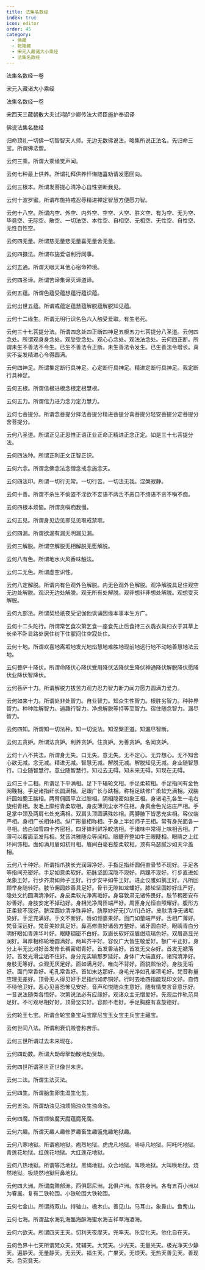 ```yaml
---
title: 法集名数经
index: true
icon: editor
order: 45
category:
  - 佛藏
  - 乾隆藏
  - 宋元入藏诸大小乘经
  - 法集名数经
---
```


法集名数经一卷  

宋元入藏诸大小乘经  

法集名数经一卷  

宋西天三藏朝散大夫试鸿胪少卿传法大师臣施护奉诏译  

佛说法集名数经  

归命顶礼一切佛一切智智天人师。无边无数佛说法。略集所说正法名。先归命三宝。所谓佛法僧。  

云何三乘。所谓大乘缘觉声闻。  

云何七种最上供养。所谓礼拜供养忏悔随喜劝请发愿回向。  

云何三根本。所谓发菩提心清净心自性空断我见。  

云何十波罗蜜。所谓布施持戒忍辱精进禅定智慧方便愿力智。  

云何十八空。所谓内空、外空、内外空、空空、大空、胜义空、有为空、无为空、毕竟空、无际空、散空、一切法空、本性空、自相空、无相空、无性空、自性空、无性自性空。  

云何四无量。所谓慈无量悲无量喜无量舍无量。  

云何四摄法。所谓布施爱语利行同事。  

云何五通。所谓天眼天耳他心宿命神境。  

云何四圣谛。所谓苦谛集谛灭谛道谛。  

云何五蕴。所谓色蕴受蕴想蕴行蕴识蕴。  

云何出世五蕴。所谓戒蕴定蕴慧蕴解脱蕴解脱知见蕴。  

云何十二缘生。所谓无明行识名色六入触受爱取。有生老死。  

云何三十七菩提分法。所谓四念处四正断四神足五根五力七菩提分八圣道。云何四念处。所谓观身身念处。观受受念处。观心心念处。观法法念处。云何四正断。所谓未生不善法不令生。已生不善法令正断。未生善法令发生。已生善法令增长。真实不妄发精进心令得圆满。  

云何四神足。所谓集定断行具神足。心定断行具神足。精进定断行具神足。我定断行具神足。  

云何五根。所谓信根进根念根定根慧根。  

云何五力。所谓信力进力念力定力慧力。  

云何七菩提分。所谓念菩提分择法菩提分精进菩提分喜菩提分轻安菩提分定菩提分舍菩提分。  

云何八圣道。所谓正见正思惟正语正业正命正精进正念正定。如是三十七菩提分法。  

云何四法种。所谓正利正文正智正识。  

云何六念。所谓念佛念法念僧念戒念施念天。  

云何四法印。所谓一切行无常。一切行苦。一切法无我。涅槃寂静。  

云何十善。所谓不杀生不偷盗不淫欲不妄语不两舌不恶口不绮语不贪不嗔不痴。  

云何四根本烦恼。所谓贪嗔痴我慢。  

云何五见。所谓身见边见邪见见取戒禁取。  

云何四漏。所谓欲漏有漏无明漏见漏。  

云何三解脱。所谓空解脱无相解脱无愿解脱。  

云何八有色。所谓地水火风香味触法。  

云何二无色。所谓虚空识性。  

云何八定解脱。所谓内有色观外色解脱。内无色观外色解脱。观净解脱具足住观空无边处解脱。观识无边处解脱。观无所有处解脱。观非想非非想处解脱。观想受灭解脱。  

云何九部法。所谓契经祇夜受记伽他讽诵因缘本事本生方广。  

云何十二头陀行。所谓常乞食次第乞食一座食先止后食持三衣毳衣粪扫衣于其草上长坐不卧显路处居住树下住冢间住空寂处住。  

云何十地。所谓欢喜地离垢地发光地焰慧地难胜地现前地远行地不动地善慧地法云地。  

云何菩萨十降伏。所谓命降伏心降伏受用降伏法降伏生降伏神通降伏解脱降伏愿降伏业降伏智降伏。  

云何菩萨十力。所谓解脱力拔苦力观力忍力智力断力闻力愿力圆满力爱力。  

云何如来十力。所谓处非处智力。自业智力。知众生性智力。根胜劣智力。种种界智力。种种胜解智力。遍趣行智力。净虑解脱等持等至智力。宿住随念智力。漏尽智力。  

云何四知。所谓知一切法种。知一切说法。知涅槃正道。知漏尽智断。  

云何五贪妒。所谓法贪妒。利养贪妒。住贪妒。为善贪妒。名闻贪妒。  

云何十八不共法。所谓身无失。口无失。意无失。无不定心。无异想心。无不知舍心欲无减。念无减。精进无减。智慧无减。解脱无减。解脱知见无减。身业随智慧行。口业随智慧行。意业随智慧行。知过去无碍。知未来无碍。知现在无碍。  

云何三十二相。所谓足下平满相。足下千辐轮文相。手足柔软相。手足指间有金色网鞔相。手足诸指纤长圆满相。足跟广长与趺相。称相足趺修广柔软充满相。双腨纤圆如鹿王腨相。两臂佣圆平立过膝相。阴相隐密如象王相。身诸毛孔各生一毛右旋绀青相。发毛上靡绀青柔软相。身皮薄润尘水不住相。身真金色光洁庄严相。手足掌中颈及两肩七处充满相。双肩头顶圆满殊妙相。两膊腋下皆悉充实相。容仪端严相。身相广长相体相。纵广形量相称相。于身上半如师子王相。常有身光面各一寻相。齿白如雪四十齐密相。四牙锋利鲜净皎洁相。于诸味中常得上味相舌相。广薄可以覆面至发际相。梵音洪雅随众等闻相。眼睫齐整如牛王眼睫相。眼睛之上红环间饰相。面如满月眉如初月相。眉间白毫右旋柔软相。顶有乌瑟腻沙如天伞盖相。  

云何八十种好。所谓指爪狭长光润薄净好。手指足指纤圆佣直骨节不现好。手足各等指间充密好。手足如意柔软好。筋脉坚固深隐不现好。两踝不现好。行步直进如龙象王好。行步齐肃如师子王好。行步安平如牛王好。进止仪雅如鹅王好。凡所回顾举身随转好。肢节佣圆妙善具足好。骨节无隙如龙蟠好。膝轮坚固妙好庄严好。隐处文约圆满清净好。身皮柔软光净离垢好。身容敦肃无诸怖畏好。肢节稠密安布妙善好。身肢安定不掉动好。身相光净周匝端严好。周匝身光恒自照耀好。腹形方正柔软不现好。脐深圆妙清净殊异好。脐厚妙好无[穴/爪]凸好。皮肤清净无诸垢染好。手足充满好。手文不断好。唇如频婆果好。面门如量端严好。舌相广薄好。梵音深远好。梵音美妙具足好。鼻高修直好诸齿方整好。诸牙圆白好。眼睛青白分明好眼如青莲华叶好。眼睫稠密不白好。双眉长软好双眉绀琉璃色好。双眉高显光润好。耳厚相称轮埵圆满好。两耳齐平好。容仪广大皆生敬爱好。额广平正好。身分上半无比对好首发修长稠密绀青好。首发香洁好。首发无交杂好。首发无褫落好。首发光滑尘垢不住好。身分充实喻那罗延好。身体广大端直好。诸窍清净好。身肢无等好。众观无厌足好。面如满月好。唯向不背好。面貌熙怡好。身肢无垢好。面门常香好。毛孔常香好。首如末达那好。身毛光净如孔雀项毛好。梵音称量应理无差好。顶骨无人得见好手足指约如赤铜好。行时去地四指能现印文好。自侍不待他卫好。恶心见喜恐怖见安好。音声和悦随众生意好。随有情类言音意乐好。一音说法随类各悟好。次第说法必有应缘好。观诸众主无憎爱好。先观后作轨范具足好。不可观尽相好好。顶骨坚实好。容颜不老好。手足胸臆有喜旋德好。  

云何轮王七宝。所谓金轮宝象宝马宝摩尼宝玉女宝主兵宝主藏宝。  

云何世间八法。所谓利衰讥毁誉称苦乐。  

云何三世所谓过去未来现在。  

云何四劫数。所谓大劫母拏劫散地劫贤劫。  

云何四世所谓圣世正世像世末世。  

云何二法。所谓生法灭法。  

云何四生。所谓胎生卵生湿生化生。  

云何五浊。所谓劫浊见浊烦恼浊众生浊命浊。  

云何四魔。所谓烦恼魔天魔蕴魔死魔。  

云何六趣。所谓天趣人趣修罗趣畜生趣饿鬼趣地狱趣。  

云何八寒地狱。所谓疱地狱。疱烈地狱。虎虎凡地狱。哧哧凡地狱。阿吒吒地狱。青莲花地狱。红莲花地狱。大红莲花地狱。  

云何八热地狱。所谓等活地狱。黑绳地狱。众合地狱。叫唤地狱。大叫唤地狱。烧然地狱。极烧然地狱阿鼻地狱。  

云何四大洲。所谓南赡部洲。西俱耶尼洲。北俱卢洲。东胜身洲。各有五百小洲以为眷属。复有二铁轮围。小铁轮围大铁轮围。  

云何七金山。所谓持双山。持轴山。檐木山。善见山。马耳山。象鼻山。鱼觜山。  

云何七海。所谓盐水海乳海酪海酥海蜜水海吉祥草海酒海。  

云何六欲天。所谓四天王天。忉利天夜摩天。兜率天。乐变化天。他化自在天。  

云何色界十七天所谓梵众天。梵辅天。大梵天。少光天。无量光天。极光净天少静天。遍静天。无量静天。无云天。福生天。广果天。无烦天。无热天善见天。善现天。色究竟天。  
